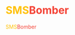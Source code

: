 # <p align="center"></p><font color="#ffc107">SMS</font><font color="#f44336">Bomber</font>


<p align="center"></p><font color="#ffc107">SMS</font><font color="#f44336">Bomber</font>

